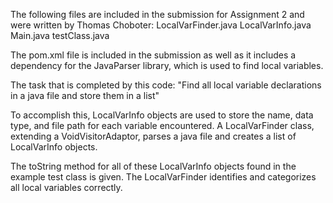The following files are included in the submission for Assignment 2 and were written by Thomas Choboter:
LocalVarFinder.java
LocalVarInfo.java
Main.java
testClass.java

The pom.xml file is included in the submission as well as it includes a dependency for the JavaParser library,
which is used to find local variables.

The task that is completed by this code:
"Find all local variable declarations in a java file and store them in a list"

To accomplish this, LocalVarInfo objects are used to store the name, data type, and file path for each variable encountered.
A LocalVarFinder class, extending a VoidVisitorAdaptor, parses a java file and creates a list of LocalVarInfo objects.

The toString method for all of these LocalVarInfo objects found in the example test class is given.
The LocalVarFinder identifies and categorizes all local variables correctly.